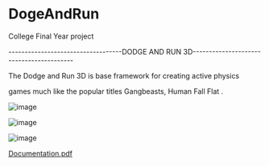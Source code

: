 # DogeAndRun
College Final Year project


-----------------------------------DODGE AND RUN 3D----------------------------------------- 

The Dodge and Run 3D is base framework for creating active physics 

games much like the popular titles Gangbeasts, Human Fall Flat .


![image](https://user-images.githubusercontent.com/80671431/208846633-36b28284-0526-4a9d-aa14-63c9bc5e76ec.png)

![image](https://user-images.githubusercontent.com/80671431/208846701-d7a5f953-be75-4533-a2db-69b7bc947c98.png)

![image](https://user-images.githubusercontent.com/80671431/208846793-3d801f11-7fa0-4904-89e2-449846c7346c.png)



[Documentation.pdf](https://github.com/phaniram2000/DogeAndRun/files/10275470/Documentation.pdf)
